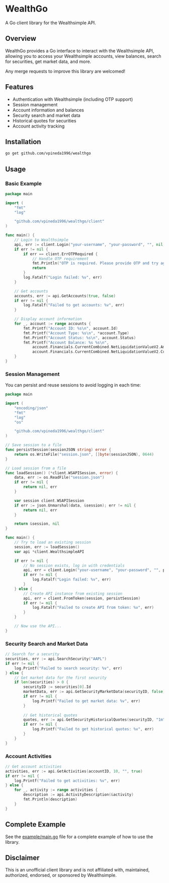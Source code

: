 # WealthGo

A Go client library for the Wealthsimple API.

## Overview

WealthGo provides a Go interface to interact with the Wealthsimple API, allowing you to access your Wealthsimple accounts, view balances, search for securities, get market data, and more.

Any merge requests to improve this library are welcomed!

## Features

- Authentication with Wealthsimple (including OTP support)
- Session management
- Account information and balances
- Security search and market data
- Historical quotes for securities
- Account activity tracking

## Installation

```bash
go get github.com/vpineda1996/wealthgo
```

## Usage

### Basic Example

```go
package main

import (
	"fmt"
	"log"

	"github.com/vpineda1996/wealthgo/client"
)

func main() {
	// Login to Wealthsimple
	api, err := client.Login("your-username", "your-password", "", nil, "")
	if err != nil {
		if err == client.ErrOTPRequired {
			// Handle OTP requirement
			fmt.Println("OTP is required. Please provide OTP and try again.")
			return
		}
		log.Fatalf("Login failed: %v", err)
	}

	// Get accounts
	accounts, err := api.GetAccounts(true, false)
	if err != nil {
		log.Fatalf("Failed to get accounts: %v", err)
	}

	// Display account information
	for _, account := range accounts {
		fmt.Printf("Account ID: %s\n", account.Id)
		fmt.Printf("Account Type: %s\n", *account.Type)
		fmt.Printf("Account Status: %s\n", account.Status)
		fmt.Printf("Account Balance: %s %s\n", 
			account.Financials.CurrentCombined.NetLiquidationValueV2.Amount,
			account.Financials.CurrentCombined.NetLiquidationValueV2.Currency)
	}
}
```

### Session Management

You can persist and reuse sessions to avoid logging in each time:

```go
package main

import (
	"encoding/json"
	"fmt"
	"log"
	"os"

	"github.com/vpineda1996/wealthgo/client"
)

// Save session to a file
func persistSession(sessionJSON string) error {
	return os.WriteFile("session.json", []byte(sessionJSON), 0644)
}

// Load session from a file
func loadSession() (*client.WSAPISession, error) {
	data, err := os.ReadFile("session.json")
	if err != nil {
		return nil, err
	}

	var session client.WSAPISession
	if err := json.Unmarshal(data, &session); err != nil {
		return nil, err
	}

	return &session, nil
}

func main() {
	// Try to load an existing session
	session, err := loadSession()
	var api *client.WealthsimpleAPI

	if err != nil {
		// No session exists, log in with credentials
		api, err = client.Login("your-username", "your-password", "", persistSession, "")
		if err != nil {
			log.Fatalf("Login failed: %v", err)
		}
	} else {
		// Create API instance from existing session
		api, err = client.FromToken(session, persistSession)
		if err != nil {
			log.Fatalf("Failed to create API from token: %v", err)
		}
	}

	// Now use the API...
}
```

### Security Search and Market Data

```go
// Search for a security
securities, err := api.SearchSecurity("AAPL")
if err != nil {
	log.Printf("Failed to search security: %v", err)
} else {
	// Get market data for the first security
	if len(securities) > 0 {
		securityID := securities[0].Id
		marketData, err := api.GetSecurityMarketData(securityID, false)
		if err != nil {
			log.Printf("Failed to get market data: %v", err)
		}
		
		// Get historical quotes
		quotes, err := api.GetSecurityHistoricalQuotes(securityID, "1m")
		if err != nil {
			log.Printf("Failed to get historical quotes: %v", err)
		}
	}
}
```

### Account Activities

```go
// Get account activities
activities, err := api.GetActivities(accountID, 10, "", true)
if err != nil {
	log.Printf("Failed to get activities: %v", err)
} else {
	for _, activity := range activities {
		description := api.ActivityDescription(&activity)
		fmt.Println(description)
	}
}
```

## Complete Example

See the [example/main.go](example/main.go) file for a complete example of how to use the library.

## Disclaimer

This is an unofficial client library and is not affiliated with, maintained, authorized, endorsed, or sponsored by Wealthsimple.